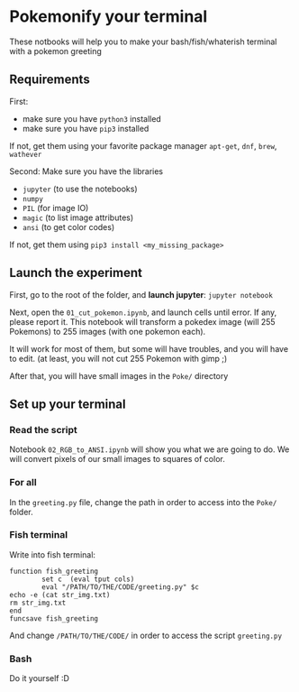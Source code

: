 # Pokemonify your terminal

These notbooks will help you to make your bash/fish/whaterish terminal with a pokemon greeting



## Requirements

First:

- make sure you have `python3` installed
- make sure you have `pip3` installed

If not, get them using your favorite package manager `apt-get`, `dnf`, `brew`, `wathever`

Second: Make sure you have the libraries

- `jupyter` (to use the notebooks)
- `numpy`
- `PIL` (for image IO)
- `magic` (to list image attributes)
- `ansi` (to get color codes)

If not, get them using `pip3 install <my_missing_package>`

## Launch the experiment

First, go to the root of the folder, and **launch jupyter**: `jupyter notebook`

Next, open the `01_cut_pokemon.ipynb`, and launch cells until error.
If any, please report it.
This notebook will transform a pokedex image (will 255 Pokemons) to 255 images (with one pokemon each).

It will work for most of them, but some will have troubles, and you will have to edit. (at least, you will not cut 255 Pokemon with gimp ;)

After that, you will have small images in the `Poke/` directory

## Set up your terminal

### Read the script

Notebook `02_RGB_to_ANSI.ipynb` will show you what we are going to do.
We will convert pixels of our small images to squares of color. 

### For all

In the `greeting.py` file, change the path in order to access into the `Poke/` folder.

### Fish terminal

Write into fish terminal: 

```fish
function fish_greeting
        set c  (eval tput cols)
        eval "/PATH/TO/THE/CODE/greeting.py" $c
echo -e (cat str_img.txt)
rm str_img.txt
end
funcsave fish_greeting
```
And change `/PATH/TO/THE/CODE/` in order to access the script `greeting.py`

### Bash

Do it yourself :D




